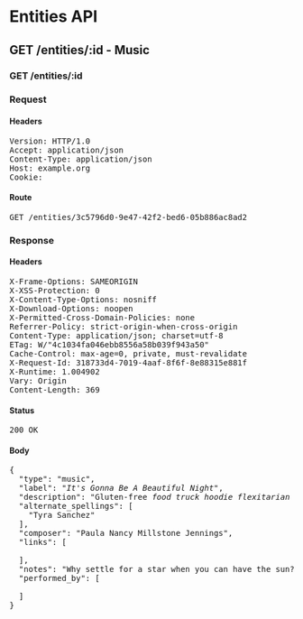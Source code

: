 # Entities API



## GET /entities/:id - Music

### GET /entities/:id
### Request

#### Headers

<pre>Version: HTTP/1.0
Accept: application/json
Content-Type: application/json
Host: example.org
Cookie: </pre>

#### Route

<pre>GET /entities/3c5796d0-9e47-42f2-bed6-05b886ac8ad2</pre>

### Response

#### Headers

<pre>X-Frame-Options: SAMEORIGIN
X-XSS-Protection: 0
X-Content-Type-Options: nosniff
X-Download-Options: noopen
X-Permitted-Cross-Domain-Policies: none
Referrer-Policy: strict-origin-when-cross-origin
Content-Type: application/json; charset=utf-8
ETag: W/&quot;4c1034fa046ebb8556a58b039f943a50&quot;
Cache-Control: max-age=0, private, must-revalidate
X-Request-Id: 318733d4-7019-4aaf-8f6f-8e88315e881f
X-Runtime: 1.004902
Vary: Origin
Content-Length: 369</pre>

#### Status

<pre>200 OK</pre>

#### Body

<pre>{
  "type": "music",
  "label": "<i>It's Gonna Be A Beautiful Night</i>",
  "description": "Gluten-free <i>food truck hoodie flexitarian ethical kickstarter</i> seitan.",
  "alternate_spellings": [
    "Tyra Sanchez"
  ],
  "composer": "Paula Nancy Millstone Jennings",
  "links": [

  ],
  "notes": "Why settle for a star when you can have the sun?",
  "performed_by": [

  ]
}</pre>
